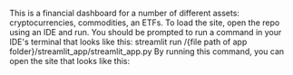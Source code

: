 This is a financial dashboard for a number of different assets: cryptocurrencies, commodities, an ETFs. 
To load the site, open the repo using an IDE and run. 
You should be prompted to run a command in your IDE's terminal that looks like this: 
  streamlit run /{file path of app folder}/streamlit_app/streamlit_app.py
By running this command, you can open the site that looks like this: 

